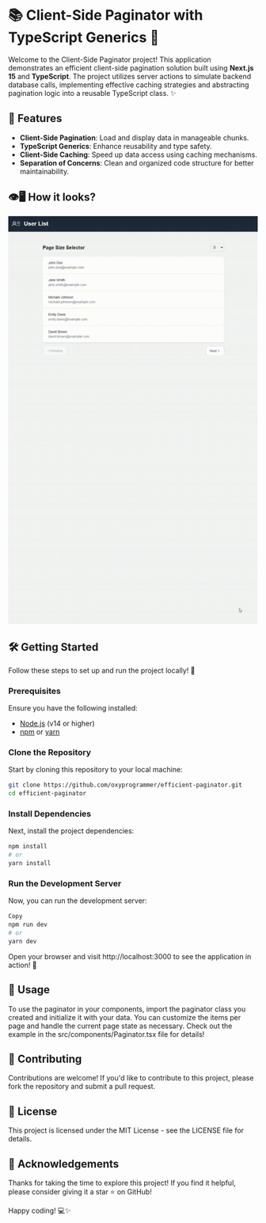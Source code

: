# 📚 Client-Side Paginator with TypeScript Generics 🚀

Welcome to the Client-Side Paginator project! This application demonstrates an efficient client-side pagination solution built using **Next.js 15** and **TypeScript**. The project utilizes server actions to simulate backend database calls, implementing effective caching strategies and abstracting pagination logic into a reusable TypeScript class. ✨

## 🎯 Features

- **Client-Side Pagination**: Load and display data in manageable chunks.
- **TypeScript Generics**: Enhance reusability and type safety.
- **Client-Side Caching**: Speed up data access using caching mechanisms.
- **Separation of Concerns**: Clean and organized code structure for better maintainability.

## 👁️🖥️ How it looks?

<img width='full' src="resources/efficient-paginator.gif" alt="Screen Demo" />


## 🛠️ Getting Started

Follow these steps to set up and run the project locally! 🔧

### Prerequisites

Ensure you have the following installed:

- [Node.js](https://nodejs.org/) (v14 or higher)
- [npm](https://www.npmjs.com/get-npm) or [yarn](https://yarnpkg.com/getting-started/install)

### Clone the Repository

Start by cloning this repository to your local machine:

```bash
git clone https://github.com/oxyprogrammer/efficient-paginator.git
cd efficient-paginator
```

### Install Dependencies
Next, install the project dependencies:
```bash
npm install
# or
yarn install
```

### Run the Development Server
Now, you can run the development server:

``` bash
Copy
npm run dev
# or
yarn dev
```

Open your browser and visit http://localhost:3000 to see the application in action! 🎉

## 📖 Usage
To use the paginator in your components, import the paginator class you created and initialize it with your data. You can customize the items per page and handle the current page state as necessary. Check out the example in the src/components/Paginator.tsx file for details!

## 🤝 Contributing
Contributions are welcome! If you'd like to contribute to this project, please fork the repository and submit a pull request.

## 📄 License
This project is licensed under the MIT License - see the LICENSE file for details.

## 🌟 Acknowledgements
Thanks for taking the time to explore this project! If you find it helpful, please consider giving it a star ⭐ on GitHub!

Happy coding! 💻✨
